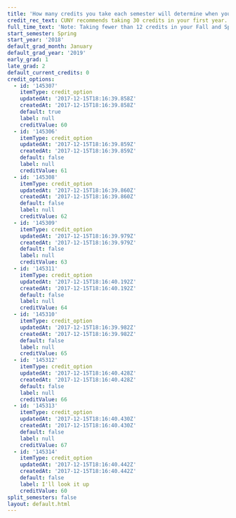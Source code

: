 ```yaml
---
title: 'How many credits you take each semester will determine when you graduate. '
credit_rec_text: CUNY recommends taking 30 credits in your first year.
full_time_text: 'Note: Taking fewer than 12 credits in your Fall and Spring semesters may affect your financial aid eligibility.'
start_semester: Spring
start_year: '2018'
default_grad_month: January
default_grad_year: '2019'
early_grad: 1
late_grad: 2
default_current_credits: 0
credit_options:
  - id: '145307'
    itemType: credit_option
    updatedAt: '2017-12-15T18:16:39.858Z'
    createdAt: '2017-12-15T18:16:39.858Z'
    default: true
    label: null
    creditValue: 60
  - id: '145306'
    itemType: credit_option
    updatedAt: '2017-12-15T18:16:39.859Z'
    createdAt: '2017-12-15T18:16:39.859Z'
    default: false
    label: null
    creditValue: 61
  - id: '145308'
    itemType: credit_option
    updatedAt: '2017-12-15T18:16:39.860Z'
    createdAt: '2017-12-15T18:16:39.860Z'
    default: false
    label: null
    creditValue: 62
  - id: '145309'
    itemType: credit_option
    updatedAt: '2017-12-15T18:16:39.979Z'
    createdAt: '2017-12-15T18:16:39.979Z'
    default: false
    label: null
    creditValue: 63
  - id: '145311'
    itemType: credit_option
    updatedAt: '2017-12-15T18:16:40.192Z'
    createdAt: '2017-12-15T18:16:40.192Z'
    default: false
    label: null
    creditValue: 64
  - id: '145310'
    itemType: credit_option
    updatedAt: '2017-12-15T18:16:39.982Z'
    createdAt: '2017-12-15T18:16:39.982Z'
    default: false
    label: null
    creditValue: 65
  - id: '145312'
    itemType: credit_option
    updatedAt: '2017-12-15T18:16:40.428Z'
    createdAt: '2017-12-15T18:16:40.428Z'
    default: false
    label: null
    creditValue: 66
  - id: '145313'
    itemType: credit_option
    updatedAt: '2017-12-15T18:16:40.430Z'
    createdAt: '2017-12-15T18:16:40.430Z'
    default: false
    label: null
    creditValue: 67
  - id: '145314'
    itemType: credit_option
    updatedAt: '2017-12-15T18:16:40.442Z'
    createdAt: '2017-12-15T18:16:40.442Z'
    default: false
    label: I'll look it up
    creditValue: 60
split_semesters: false
layout: default.html
---
```


